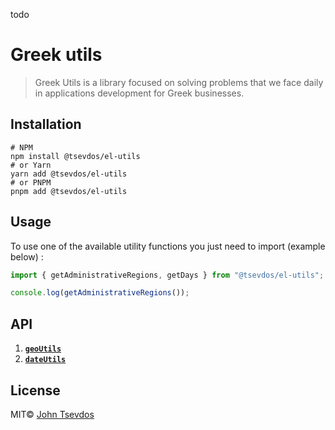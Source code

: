 todo

# Greek utils

> Greek Utils is a library focused on solving problems that we face daily in applications development for Greek businesses.

## Installation

```shell
# NPM
npm install @tsevdos/el-utils
# or Yarn
yarn add @tsevdos/el-utils
# or PNPM
pnpm add @tsevdos/el-utils
```

## Usage

To use one of the available utility functions you just need to import (example below) :

```js
import { getAdministrativeRegions, getDays } from "@tsevdos/el-utils";

console.log(getAdministrativeRegions());
```

## API

1. [**`geoUtils`**](https://github.com/tsevdos/elUtils/blob/main/docs/geoUtils.md)
2. [**`dateUtils`**](https://github.com/tsevdos/elUtils/blob/main/docs/dateUtils.md)

## License

MIT© [John Tsevdos](http://tsevdos.me)
